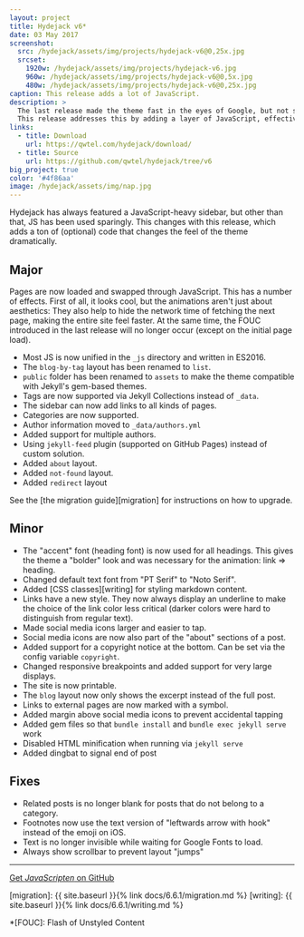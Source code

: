 ```yaml
---
layout: project
title: Hydejack v6*
date: 03 May 2017
screenshot:
  src: /hydejack/assets/img/projects/hydejack-v6@0,25x.jpg
  srcset:
    1920w: /hydejack/assets/img/projects/hydejack-v6.jpg
    960w: /hydejack/assets/img/projects/hydejack-v6@0,5x.jpg
    480w: /hydejack/assets/img/projects/hydejack-v6@0,25x.jpg
caption: This release adds a lot of JavaScript.
description: >
  The last release made the theme fast in the eyes of Google, but not so much in the eyes of its readers.
  This release addresses this by adding a layer of JavaScript, effectively turning the whole site into a single page app.
links:
  - title: Download
    url: https://qwtel.com/hydejack/download/
  - title: Source
    url: https://github.com/qwtel/hydejack/tree/v6
big_project: true
color: '#4f86aa'
image: /hydejack/assets/img/nap.jpg
---
```


Hydejack has always featured a JavaScript-heavy sidebar, but other than that, JS has been used sparingly.
This changes with this release, which adds a ton of (optional) code that changes the feel of the theme dramatically.

## Major
Pages are now loaded and swapped through JavaScript. This has a number of effects.
First of all, it looks cool, but the animations aren't just about aesthetics:
They also help to hide the network time of fetching the next page, making the entire site feel faster.
At the same time, the FOUC introduced in the last release will no longer occur (except on the initial page load).

* Most JS is now unified in the `_js` directory and written in ES2016.
* The `blog-by-tag` layout has been renamed to `list`.
* `public` folder has been renamed to `assets` to make the theme compatible with Jekyll's gem-based themes.
* Tags are now supported via Jekyll Collections instead of `_data`.
* The sidebar can now add links to all kinds of pages.
* Categories are now supported.
* Author information moved to `_data/authors.yml`
* Added support for multiple authors.
* Using `jekyll-feed` plugin (supported on GitHub Pages) instead of custom solution.
* Added `about` layout.
* Added `not-found` layout.
* Added `redirect` layout

See the [the migration guide][migration] for instructions on how to upgrade.

## Minor
* The "accent" font (heading font) is now used for all headings.
  This gives the theme a "bolder" look and was necessary for the animation: link => heading.
* Changed default text font from "PT Serif" to "Noto Serif".
* Added [CSS classes][writing] for styling markdown content.
* Links have a new style.
  They now always display an underline to make the choice of the link color less critical (darker colors were hard to
  distinguish from regular text).
* Made social media icons larger and easier to tap.
* Social media icons are now also part of the "about" sections of a post.
* Added support for a copyright notice at the bottom. Can be set via the config variable `copyright`.
* Changed responsive breakpoints and added support for very large displays.
* The site is now printable.
* The `blog` layout now only shows the excerpt instead of the full post.
* Links to external pages are now marked with a symbol.
* Added margin above social media icons to prevent accidental tapping
* Added gem files so that `bundle install` and `bundle exec jekyll serve` work
* Disabled HTML minification when running via `jekyll serve`
* Added dingbat to signal end of post

## Fixes
* Related posts is no longer blank for posts that do not belong to a category.
* Footnotes now use the text version of "leftwards arrow with hook" instead of the emoji on iOS.
* Text is no longer invisible while waiting for Google Fonts to load.
* Always show scrollbar to prevent layout "jumps"

***

[Get *JavaScripten* on GitHub](https://github.com/qwtel/hydejack/releases/tag/v6.6.1)

[migration]: {{ site.baseurl }}{% link docs/6.6.1/migration.md %}
[writing]: {{ site.baseurl }}{% link docs/6.6.1/writing.md %}

*[FOUC]: Flash of Unstyled Content
